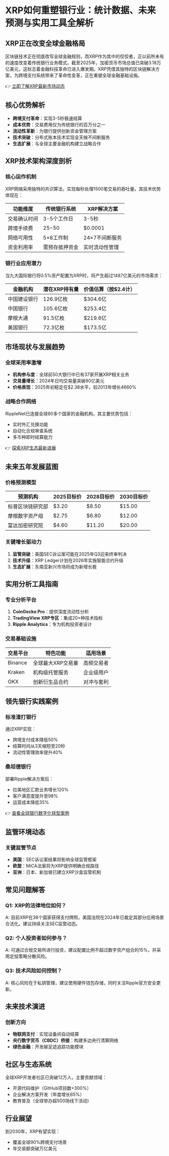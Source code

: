 # XRP如何重塑银行业：统计数据、未来预测与实用工具全解析

## XRP正在改变全球金融格局

区块链技术正在彻底改写全球金融规则，而XRP作为其中的佼佼者，正以前所未有的速度改变着传统银行业务模式。截至2025年，加密货币市场总值已突破3.18万亿美元，这标志着金融科技革命已进入爆发期。XRP凭借其独特的区块链解决方案，为跨境支付系统带来了革命性变革，正在重塑全球金融基础设施。

👉 [立即了解XRP最新市场动态](https://bit.ly/okx_welcome)

## 核心优势解析

- **跨境支付革命**：实现3-5秒极速结算
- **成本优势**：交易费用仅为传统银行的百万分之一
- **流动性革新**：为银行提供创新资金管理方案
- **技术突破**：分布式账本技术实现全天候不间断服务
- **生态扩展**：与全球主要金融机构建立战略合作

## XRP技术架构深度剖析

### 核心运作机制

XRP网络采用独特的共识算法，实现每秒处理1500笔交易的吞吐量。其技术优势体现在：

| 功能维度       | 传统银行系统       | XRP解决方案        |
|----------------|------------------|------------------|
| 交易确认时间   | 3-5个工作日       | 3-5秒            |
| 跨境手续费     | $25-$50           | $0.0001          |
| 网络可用性     | 5×8工作制         | 24×7不间断服务    |
| 资金利用率     | 需预存抵押资金    | 实时流动性管理    |

### 银行业应用潜力

当九大国际银行将0.5%资产配置为XRP时，将产生超过1487亿美元的市场需求：

| 金融机构            | 潜在XRP持有量  | 价值估算（按$2.4计） |
|-------------------|--------------|--------------------|
| 中国建设银行        | 126.9亿枚     | $304.6亿           |
| 中国银行            | 105.6亿枚     | $253.4亿           |
| 摩根大通            | 91.5亿枚      | $219.6亿           |
| 美国银行            | 72.3亿枚      | $173.5亿           |

## 市场现状与发展趋势

### 全球采用率激增

- **机构参与度**：全球前50大银行中已有37家开展XRP相关业务
- **交易量增长**：2024年日均交易量突破80亿美元
- **价格表现**：2025年初稳定在$2.38水平，较2013年增长4660%

### 战略合作网络

RippleNet已连接全球80多个国家的金融机构，其主要优势包括：

- 实时外汇兑换功能
- 自动化合规审查系统
- 多币种即时结算能力

👉 [探索XRP生态最新进展](https://bit.ly/okx_welcome)

## 未来五年发展蓝图

### 价格预测模型

| 预测机构       | 2025目标价 | 2028目标价 | 2030目标价 |
|--------------|----------|----------|----------|
| 标普区块链研究部 | $3.20    | $8.50    | $15.00   |
| 摩根数字资产组 | $2.75    | $6.80    | $12.00   |
| 富达加密研究院 | $4.60    | $11.20   | $20.00   |

### 关键增长驱动力

1. **监管突破**：美国SEC诉讼案可能在2025年Q3迎来终审判决
2. **技术升级**：XRP Ledger计划在2026年实施智能合约升级
3. **生态扩展**：东南亚新兴市场将成为新增长极

## 实用分析工具指南

### 专业分析平台

1. **CoinGecko Pro**：提供深度流动性分析
2. **TradingView XRP专区**：集成20+种技术指标
3. **Ripple Analytics**：专为机构投资者设计

### 交易基础设施

| 交易平台   | 特色功能                  | 适用场景               |
|----------|-------------------------|----------------------|
| Binance  | 全球最大XRP交易量         | 高频交易者             |
| Kraken   | 机构级托管服务            | 企业级用户             |
| OKX      | 创新衍生品合约            | 对冲与套利             |

## 领先银行实践案例

### 标准渣打银行

通过XRP实现：
- 跨境支付成本降低50%
- 结算时间从3天缩短至20秒
- 流动性管理效率提升40%

### 桑坦德银行

部署Ripple解决方案后：
- 拉美地区汇款业务增长120%
- 客户满意度提升至98%
- 运营成本降低35%

👉 [查看全球银行数字化转型案例](https://bit.ly/okx_welcome)

## 监管环境动态

### 关键监管节点

- **美国**：SEC诉讼案结果将影响全球监管框架
- **欧盟**：MiCA法案将为XRP提供明确合规路径
- **亚洲**：日本、新加坡已建立XRP沙盒监管机制

## 常见问题解答

### Q1: XRP的法律地位如何？

A: 目前XRP在38个国家获得支付牌照，美国法院在2024年已裁定其部分应用场景合法化。建议持续关注SEC监管动态。

### Q2: 个人投资者如何参与？

A: 可通过合规交易所进行投资，建议配置比例不超过数字资产组合的15%，并采用定投策略分散风险。

### Q3: 技术风险如何控制？

A: 核心风险在于私钥管理，建议使用硬件钱包存储，同时关注Ripple官方安全更新。

## 未来技术演进

### 创新方向

- **物联网支付**：实现设备间自动结算
- **央行数字货币（CBDC）桥接**：构建多边央行清算网络
- **绿色金融**：开发碳足迹追踪功能模块

## 社区与生态系统

全球XRP开发者社区已突破12万人，主要贡献领域：
- 开源代码维护（GitHub项目数+300%）
- 企业解决方案开发（年度增长65%）
- 教育普及（全球举办超500场线下活动）

## 行业展望

到2030年，XRP有望实现：
- 覆盖全球90%跨境支付场景
- 年交易额突破万亿美元